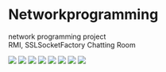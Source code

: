 # Networkprogramming  
network programming project  
RMI, SSLSocketFactory Chatting Room  

<img src="https://user-images.githubusercontent.com/47898473/104319318-0b32e300-5524-11eb-9995-2e6571e76884.PNG">
<img src="https://user-images.githubusercontent.com/47898473/104319320-0c641000-5524-11eb-9869-fce728e2c0df.PNG">
<img src="https://user-images.githubusercontent.com/47898473/104319324-0c641000-5524-11eb-9a0f-8d0b9cc4d50c.PNG">
<img src="https://user-images.githubusercontent.com/47898473/104319326-0cfca680-5524-11eb-9e95-5bfd98928ebd.PNG">
<img src="https://user-images.githubusercontent.com/47898473/104319329-0d953d00-5524-11eb-9140-a14b5b6973e9.PNG">
<img src="https://user-images.githubusercontent.com/47898473/104319332-0e2dd380-5524-11eb-97a7-39a2038497dc.PNG">
<img src="https://user-images.githubusercontent.com/47898473/104319333-0e2dd380-5524-11eb-9bd7-515d6f18cac0.PNG">
<img src="https://user-images.githubusercontent.com/47898473/104319334-0ec66a00-5524-11eb-9821-72048341f40a.PNG">
